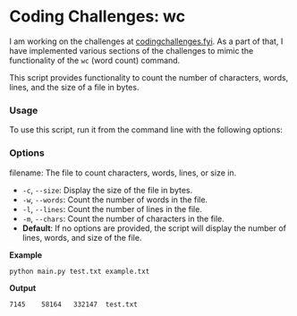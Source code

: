 # Coding Challenges: wc

I am working on the challenges at [codingchallenges.fyi](https://codingchallenges.fyi). As a part of that, I have implemented various sections of the challenges to mimic the functionality of the `wc` (word count) command.

This script provides functionality to count the number of characters, words, lines, and the size of a file in bytes.

### Usage

To use this script, run it from the command line with the following options:

### Options
filename: The file to count characters, words, lines, or size in.
- `-c`, `--size`: Display the size of the file in bytes.
- `-w`, `--words`: Count the number of words in the file.
- `-l`, `--lines`: Count the number of lines in the file.
- `-m`, `--chars`: Count the number of characters in the file.
- **Default**: If no options are provided, the script will display the number of lines, words, and size of the file.

**Example**

```
python main.py test.txt example.txt
```

**Output**
```
7145    58164   332147  test.txt
```
